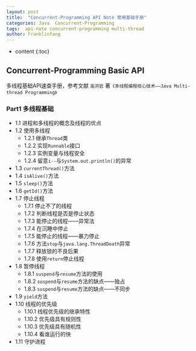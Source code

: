 ```yaml
---
layout: post
title:  "Concurrent-Programming API Note 常用基础手册"
categories: Java  Concurrent-Programming
tags:  api-note concurrent-programming multi-thread
author: Franklinfang
---
```


* content
{:toc}

## Concurrent-Programming Basic API 
多线程基础API速查手册，参考文献 `高洪岩` 著`《多线程编程核心技术——Java Multi-thread Programming》`


### Part1 多线程基础
- 1.1 进程和多线程的概念及线程的优点
- 1.2 使用多线程
   - 1.2.1 继承`Thread`类
   - 1.2.2 实现`Runnable`接口
   - 1.2.3 实例变量与线程安全
   - 1.2.4 留意`i--`与`System.out.println()`的异常
- 1.3 `currentThread()`方法
- 1.4 `isAlive()`方法
- 1.5 `sleep()`方法
- 1.6 `getId()`方法
- 1.7 停止线程
   - 1.7.1 停止不了的线程
   - 1.7.2 判断线程是否是停止状态
   - 1.7.3 能停止的线程——异常法
   - 1.7.4 在沉睡中停止
   - 1.7.5 能停止的线程——暴力停止
   - 1.7.6 方法`stop`与`java.lang.ThreadDeath`异常
   - 1.7.7 释放锁的不良后果
   - 1.7.8 使用`return`停止线程
- 1.8 暂停线程
   - 1.8.1 `suspend`与`resume`方法的使用
   - 1.8.2 `suspend`与`resume`方法的缺点——独占
   - 1.8.3 `suspend`与`resume`方法的缺点——不同步
- 1.9 `yield`方法
- 1.10 线程的优先级
   - 1.10.1 线程优先级的继承特性
   - 1.10.2 优先级具有规则性
   - 1.10.3 优先级具有随机性
   - 1.10.4 看谁运行的快
- 1.11 守护进程